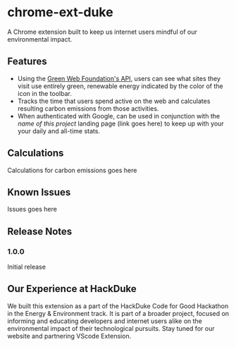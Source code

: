 # chrome-ext-duke

A Chrome extension built to keep us internet users mindful of our environmental impact.

## Features

* Using the [Green Web Foundation's API](https://www.thegreenwebfoundation.org/green-web-datasets/), users can see what sites they visit use entirely green, renewable energy indicated by the color of the icon in the toolbar.
* Tracks the time that users spend active on the web and calculates resulting carbon emissions from those activities.
* When authenticated with Google, can be used in conjunction with the *name of this project* landing page (link goes here) to keep up with your your daily and all-time stats.

## Calculations
Calculations for carbon emissions goes here

## Known Issues
Issues goes here

## Release Notes

### 1.0.0

Initial release

Our Experience at HackDuke
-------------------------------------------------
We built this extension as a part of the HackDuke Code for Good Hackathon in the Energy & Environment track. It is part of a broader project, focused on informing and educating developers and internet users alike on the environmental impact of their technological pursuits. Stay tuned for our website and partnering VScode Extension.

